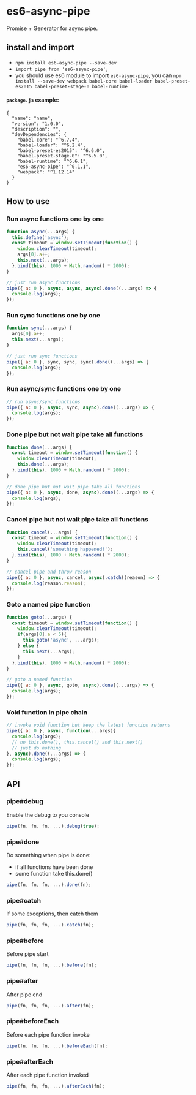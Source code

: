 # es6-async-pipe
Promise + Generator for async pipe.


## install and import
* `npm install es6-async-pipe --save-dev`
* `import pipe from 'es6-async-pipe';`
* you should use es6 module to import `es6-async-pipe`, you can `npm install --save-dev webpack babel-core babel-loader babel-preset-es2015 babel-preset-stage-0 babel-runtime`

#### `package.js` example:
```
{
  "name": "name",
  "version": "1.0.0",
  "description": "",
  "devDependencies": {
    "babel-core": "^6.7.4",
    "babel-loader": "^6.2.4",
    "babel-preset-es2015": "^6.6.0",
    "babel-preset-stage-0": "^6.5.0",
    "babel-runtime": "^6.6.1",
    "es6-async-pipe": "^0.1.1",
    "webpack": "^1.12.14"
  }
}
```

## How to use

### Run async functions one by one
``` javascript
function async(...args) {
  this.define('async');
  const timeout = window.setTimeout(function() {
    window.clearTimeout(timeout);
    args[0].a++;
    this.next(...args);
  }.bind(this), 1000 + Math.random() * 2000);
}

// just run async functions
pipe({ a: 0 }, async, async, async).done((...args) => {
  console.log(args);
});
```

### Run sync functions one by one
``` javascript
function sync(...args) {
  args[0].a++;
  this.next(...args);
}

// just run sync functions
pipe({ a: 0 }, sync, sync, sync).done((...args) => {
  console.log(args);
});
```

### Run async/sync functions one by one
``` javascript
// run async/sync functions
pipe({ a: 0 }, async, sync, async).done((...args) => {
  console.log(args);
});
```

### Done pipe but not wait pipe take all functions
``` javascript
function done(...args) {
  const timeout = window.setTimeout(function() {
    window.clearTimeout(timeout);
    this.done(...args);
  }.bind(this), 1000 + Math.random() * 2000);
}

// done pipe but not wait pipe take all functions
pipe({ a: 0 }, async, done, async).done((...args) => {
  console.log(args);
});
```

### Cancel pipe but not wait pipe take all functions
``` javascript
function cancel(...args) {
  const timeout = window.setTimeout(function() {
    window.clearTimeout(timeout);
    this.cancel('something happened!');
  }.bind(this), 1000 + Math.random() * 2000);
}

// cancel pipe and throw reason
pipe({ a: 0 }, async, cancel, async).catch((reason) => {
  console.log(reason.reason);
});
```

### Goto a named pipe function
``` javascript
function goto(...args) {
  const timeout = window.setTimeout(function() {
    window.clearTimeout(timeout);
    if(args[0].a < 5){
      this.goto('async', ...args);
    } else {
      this.next(...args);
    }
  }.bind(this), 1000 + Math.random() * 2000);
}

// goto a named function
pipe({ a: 0 }, async, goto, async).done((...args) => {
  console.log(args);
});
```

### Void function in pipe chain
``` javascript
// invoke void function but keep the latest function returns
pipe({ a: 0 }, async, function(...args){
  console.log(args);
  // no this.done(), this.cancel() and this.next()
  // just do nothing
}, async).done((...args) => {
  console.log(args);
});
```

## API
### pipe#debug
Enable the debug to you console
``` javascript
pipe(fn, fn, fn, ...).debug(true);
```

### pipe#done
Do something when pipe is done:
* if all functions have been done
* some function take this.done()
``` javascript
pipe(fn, fn, fn, ...).done(fn);
```

### pipe#catch
If some exceptions, then catch them
``` javascript
pipe(fn, fn, fn, ...).catch(fn);
```

### pipe#before
Before pipe start
``` javascript
pipe(fn, fn, fn, ...).before(fn);
```

### pipe#after
After pipe end
``` javascript
pipe(fn, fn, fn, ...).after(fn);
```

### pipe#beforeEach
Before each pipe function invoke
``` javascript
pipe(fn, fn, fn, ...).beforeEach(fn);
```

### pipe#afterEach
After each pipe function invoked
``` javascript
pipe(fn, fn, fn, ...).afterEach(fn);
```